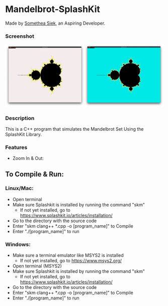 # Mandelbrot-SplashKit

Made by [Somethea Siek](https://github.com/sometheasiekswx), an Aspiring Developer.

### Screenshot

![Preview of Mandelbrot-SplashKit](https://github.com/sometheasiekswx/Mandelbrot-SplashKit/blob/master/mandelbrot.jpg "Preview of Mandelbrot-SplashKit")

### Description

This is a C++ program that simulates the Mandelbrot Set Using the SplashKit Library.

### Features

- Zoom In & Out: 

## To Compile & Run:
### Linux/Mac: 
- Open terminal 
- Make sure Splashkit is installed by running the command "skm" 
    - If not yet installed, go to https://www.splashkit.io/articles/installation/
- Go to the directory with the source code 
- Enter "skm clang++ *.cpp  -o [program_name]" to Compile
- Enter "./[program_name]" to run

### Windows: 
- Make sure a terminal emulator like MSYS2 is installed 
    - If not yet installed, go to https://www.msys2.org/
- Open terminal (MSYS2)
- Make sure Splashkit is installed by running the command "skm"
    - If not yet installed, go to https://www.splashkit.io/articles/installation/
- Go to the directory with the source code 
- Enter "skm clang++ *.cpp  -o [program_name]" to Compile
- Enter "./[program_name]" to run
